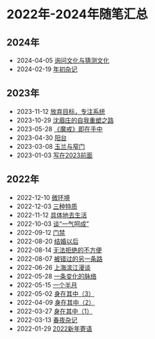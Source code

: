 # 2022年-2024年随笔汇总

## 2024年
- 2024-04-05 [询问文化与猜测文化](./2023/20240405-xunwen.md)
- 2024-02-19 [年初杂记](./2023/20240219-nianchu.md)

## 2023年

- 2023-11-12 [放弃目标，专注系统](./2023/20231112-fangqi.md)
- 2023-10-29 [沈眉庄的自我重塑之路](./2023/20231029-shenmeizhuang.md)
- 2023-05-28 [《魔戒》即在手中](./2023/20230528-《魔戒》即在手中.md)
- 2023-04-30 [阳台](./2023/20230430-阳台.md)
- 2023-03-08 [玉兰与窄门](./2023/20230308-yulan.md)
- 2023-01-03 [写在2023前面](./2023/20230103-xiezai.md)



## 2022年

- 2022-12-10 [微环境](./2022/20221210-weihuanjing.md)
- 2022-12-03 [三种特质](./2022/20221203-sanzhong.md)
- 2022-11-12 [具体地去生活](./2022/20221112-juti.md)
- 2022-10-03 [谈“一气呵成”](./2022/20221003-yiqi.md)
- 2022-09-12 [门禁](./2022/20220912-menjin.md)
- 2022-08-20 [结婚以后](./2022/20220820-jiehun.md)
- 2022-08-14 [无法拒绝的不方便](./2022/20220814-wufa.md)
- 2022-08-07 [被错过的另一条路](./2022/20220807-beicuoguo.md)
- 2022-06-26 [上海滨江漫谈](./2022/20220626-shanghaibinjiang.md)
- 2022-05-28 [一条变化的脉络](./2022/20220528-yitiao.md)
- 2022-05-15 [一个半月](./2022/20220515-yigebanyue.md)
- 2022-05-02 [身在其中（3）](./2022/20220502-shenzaiqizhong3.md)
- 2022-04-09 [身在其中（2）](./2022/20220409-shenzaiqizhong2.md)
- 2022-03-27 [身在其中（1）](./2022/20220327-shenzaiqizhong1.md)
- 2022-03-13 [春夜杂记](./2022/20220313-chunye.md)
- 2022-01-29 [2022新年寄语](./2022/20220129-xinnianjiyu.md)
